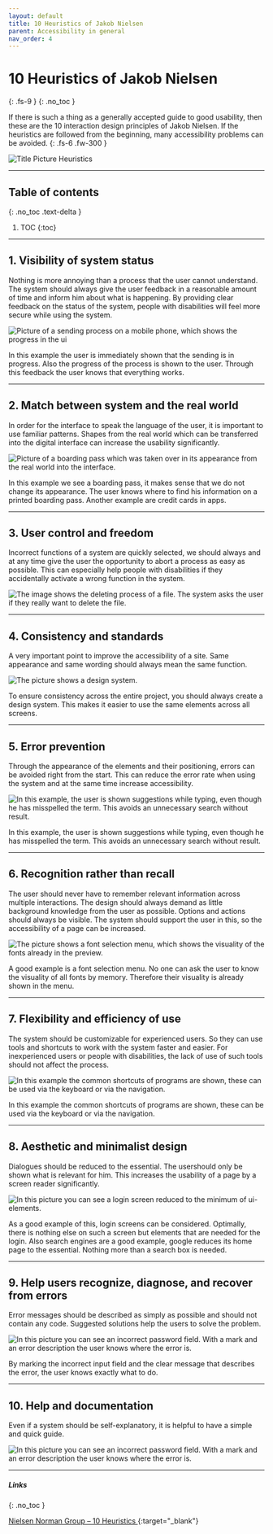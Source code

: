 ```yaml
---
layout: default
title: 10 Heuristics of Jakob Nielsen
parent: Accessibility in general
nav_order: 4
---
```


# 10 Heuristics of Jakob Nielsen
{: .fs-9 }
{: .no_toc }

If there is such a thing as a generally accepted guide to good usability, then these are the 10 interaction design principles of Jakob Nielsen. If the heuristics are followed from the beginning, many accessibility problems can be avoided.
{: .fs-6 .fw-300 }

<img src="{{ '/assets/images/heuristics.png' | prepend: site.baseurl }}" alt="Title Picture Heuristics" title="Title Picture Heuristics"/>

---

## Table of contents
{: .no_toc .text-delta }

1. TOC
{:toc}

---

## 1. Visibility of system status

Nothing is more annoying than a process that the user cannot understand. The system should always give the user feedback in a reasonable amount of time and inform him about what is happening. By providing clear feedback on the status of the system, people with disabilities will feel more secure while using the system.

<img src="{{ '/assets/images/heuristics/visibility.png' | prepend: site.baseurl }}" alt="Picture of a sending process on a mobile phone, which shows the progress in the ui" title="Picture of a sending process on a mobile phone, which shows the progress in the ui"/>

In this example the user is immediately shown that the sending is in progress. Also the progress of the process is shown to the user. Through this feedback the user knows that everything works.

---

## 2. Match between system and the real world

In order for the interface to speak the language of the user, it is important to use familiar patterns. Shapes from the real world which can be transferred into the digital interface can increase the usability significantly. 

<img src="{{ '/assets/images/heuristics/real-world.png' | prepend: site.baseurl }}" alt="Picture of a boarding pass which was taken over in its appearance from the real world into the interface." title="Picture of a boarding pass which was taken over in its appearance from the real world into the interface."/>

In this example we see a boarding pass, it makes sense that we do not change its appearance. The user knows where to find his information on a printed boarding pass. Another example are credit cards in apps.

---

## 3. User control and freedom

Incorrect functions of a system are quickly selected, we should always and at any time give the user the opportunity to abort a process as easy as possible. This can especially help people with disabilities if they accidentally activate a wrong function in the system.

<img src="{{ '/assets/images/heuristics/control.png' | prepend: site.baseurl }}" alt="The image shows the deleting process of a file. The system asks the user if they really want to delete the file." title="The image shows the deleting process of a file. The system asks the user if they really want to delete the file."/>

---

## 4. Consistency and standards

A very important point to improve the accessibility of a site. Same appearance and same wording should always mean the same function.  

<img src="{{ '/assets/images/heuristics/consistency.png' | prepend: site.baseurl }}" alt="The picture shows a design system." title="The picture shows a design system."/>

To ensure consistency across the entire project, you should always create a design system. This makes it easier to use the same elements across all screens.


---

## 5. Error prevention

Through the appearance of the elements and their positioning, errors can be avoided right from the start. This can reduce the error rate when using the system and at the same time increase accessibility.

<img src="{{ '/assets/images/heuristics/error-prevention.png' | prepend: site.baseurl }}" alt="In this example, the user is shown suggestions while typing, even though he has misspelled the term. This avoids an unnecessary search without result." title="In this example, the user is shown suggestions while typing, even though he has misspelled the term. This avoids an unnecessary search without result."/>

In this example, the user is shown suggestions while typing, even though he has misspelled the term. This avoids an unnecessary search without result.

---

## 6. Recognition rather than recall

The user should never have to remember relevant information across multiple interactions. The design should always demand as little background knowledge from the user as possible. Options and actions should always be visible. The system should support the user in this, so the accessibility of a page can be increased.

<img src="{{ '/assets/images/heuristics/recognition.png' | prepend: site.baseurl }}" alt="The picture shows a font selection menu, which shows the visuality of the fonts already in the preview." title="The picture shows a font selection menu, which shows the visuality of the fonts already in the preview."/>

A good example is a font selection menu. No one can ask the user to know the visuality of all fonts by memory. Therefore their visuality is already shown in the menu.

---

## 7. Flexibility and efficiency of use

The system should be customizable for experienced users. So they can use tools and shortcuts to work with the system faster and easier. For inexperienced users or people with disabilities, the lack of use of such tools should not affect the process.

<img src="{{ '/assets/images/heuristics/flexibility.png' | prepend: site.baseurl }}" alt="In this example the common shortcuts of programs are shown, these can be used via the keyboard or via the navigation." title="In this example the common shortcuts of programs are shown, these can be used via the keyboard or via the navigation."/>

In this example the common shortcuts of programs are shown, these can be used via the keyboard or via the navigation.

---

## 8. Aesthetic and minimalist design
Dialogues should be reduced to the essential. The usershould only be shown what is relevant for him. This increases the usability of a page by a screen reader significantly.

<img src="{{ '/assets/images/heuristics/minimalism.png' | prepend: site.baseurl }}" alt="In this picture you can see a login screen reduced to the minimum of ui-elements." title="In this picture you can see a login screen reduced to the minimum of ui-elements."/>

As a good example of this, login screens can be considered. Optimally, there is nothing else on such a screen but elements that are needed for the login. Also search engines are a good example, google reduces its home page to the essential. Nothing more than a search box is needed.

---

## 9. Help users recognize, diagnose, and recover from errors
Error messages should be described as simply as possible and should not contain any code. Suggested solutions help the users to solve the problem.

<img src="{{ '/assets/images/heuristics/recover.png' | prepend: site.baseurl }}" alt="In this picture you can see an incorrect password field. With a mark and an error description the user knows where the error is." title="In this picture you can see an incorrect password field. With a mark and an error description the user knows where the error is."/>

By marking the incorrect input field and the clear message that describes the error, the user knows exactly what to do.

---

## 10. Help and documentation
Even if a system should be self-explanatory, it is helpful to have a simple and quick guide.

<img src="{{ '/assets/images/heuristics/documentation.png' | prepend: site.baseurl }}" alt="In this picture you can see an incorrect password field. With a mark and an error description the user knows where the error is." title="In this picture you can see an incorrect password field. With a mark and an error description the user knows where the error is."/>

---

##### Links
{: .no_toc }

[Nielsen Norman Group – 10 Heuristics ](https://www.nngroup.com/articles/ten-usability-heuristics/ "NNgroup's Homepage"){:target="_blank"}